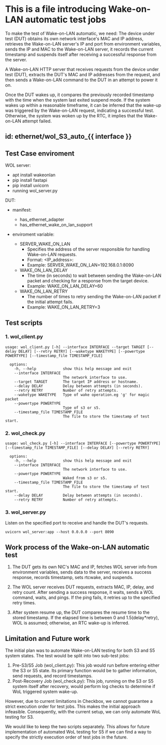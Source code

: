 # This is a file introducing Wake-on-LAN automatic test jobs

  To make the test of Wake-on-LAN automatic, we need:
  The device under test (DUT) obtains its own network interface's MAC and IP address, retrieves the Wake-on-LAN server's IP and port from environment variables, sends the IP and MAC to the Wake-on-LAN server, it records the current timestamp and suspends itself after receiving a successful response from the server.

  A Wake-on-LAN HTTP server that receives requests from the device under test (DUT), extracts the DUT's MAC and IP addresses from the request, and then sends a Wake-on-LAN command to the DUT in an attempt to power it on.

  Once the DUT wakes up, it compares the previously recorded timestamp with the time when the system last exited suspend mode. If the system wakes up within a reasonable timeframe, it can be inferred that the wake-up was triggered by the Wake-on-LAN request, indicating a successful test. Otherwise, the system was woken up by the RTC, it implies that the Wake-on-LAN attempt failed.

## id: ethernet/wol_S3_auto_{{ interface }}

## Test Case enviroment
WOL server:
  - apt install wakeonlan
  - pip install fastapi
  - pip install uvicorn
  - running wol_server.py

DUT:
  - manifest:
    - has_ethernet_adapter
    - has_ethernet_wake_on_lan_support

  - enviroment variable:
    - SERVER_WAKE_ON_LAN
      - Specifies the address of the server responsible for handling Wake-on-LAN requests.
      - Format: <IP_address>:<port>
      - Example: SERVER_WAKE_ON_LAN=192.168.0.1:8090
    - WAKE_ON_LAN_DELAY
      - The time (in seconds) to wait between sending the Wake-on-LAN packet and checking for a response from the target device.
      - Example: WAKE_ON_LAN_DELAY=60
    - WAKE_ON_LAN_RETRY
      - The number of times to retry sending the Wake-on-LAN packet if the initial attempt fails.
      - Example: WAKE_ON_LAN_RETRY=3

## Test scripts
### 1. wol_client.py
```
usage: wol_client.py [-h] --interface INTERFACE --target TARGET [--delay DELAY] [--retry RETRY] [--waketype WAKETYPE] [--powertype POWERTYPE] [--timestamp_file TIMESTAMP_FILE]

  options:
    -h, --help            show this help message and exit
    --interface INTERFACE
                          The network interface to use.
    --target TARGET       The target IP address or hostname.
    --delay DELAY         Delay between attempts (in seconds).
    --retry RETRY         Number of retry attempts.
    --waketype WAKETYPE   Type of wake operation.eg 'g' for magic packet
    --powertype POWERTYPE
                          Type of s3 or s5.
    --timestamp_file TIMESTAMP_FILE
                          The file to store the timestamp of test start.
```
### 2. wol_check.py
```
usage: wol_check.py [-h] --interface INTERFACE [--powertype POWERTYPE] [--timestamp_file TIMESTAMP_FILE] [--delay DELAY] [--retry RETRY]

  options:
    -h, --help            show this help message and exit
    --interface INTERFACE
                          The network interface to use.
    --powertype POWERTYPE
                          Waked from s3 or s5.
    --timestamp_file TIMESTAMP_FILE
                          The file to store the timestamp of test start.
    --delay DELAY         Delay between attempts (in seconds).
    --retry RETRY         Number of retry attempts.
```
### 3. wol_server.py

Listen on the specified port to receive and handle the DUT's requests.

```
uvicorn wol_server:app --host 0.0.0.0 --port 8090
```

## Work process of the Wake-on-LAN automatic test
1. The DUT gets its own NIC's MAC and IP, fetches WOL server info from environment variables, sends data to the server, receives a success response, records timestamp, sets rtcwake, and suspends.

2. The WOL server receives DUT requests, extracts MAC, IP, delay, and retry count. After sending a success response, it waits, sends a WOL command, waits, and pings. If the ping fails, it retries up to the specified retry times.

3. After system resume up, the DUT compares the resume time to the stored timestamp. If the elapsed time is between 0 and 1.5(delay*retry), WOL is assumed; otherwise, an RTC wake-up is inferred.

## Limitation and Future work
The initial plan was to automate Wake-on-LAN testing for both S3 and S5 system states. The test would be split into two sub-test jobs:

1. Pre-S3/S5 Job (wol_client.py): This job would run before entering either the S3 or S5 state. Its primary function would be to gather information, send requests, and record timestamps.
2. Post-Recovery Job (wol_check.py): This job, running on the S3 or S5 system itself after recovery, would perform log checks to determine if WoL triggered system wake-up.

However, due to current limitations in Checkbox, we cannot guarantee a strict execution order for test jobs. This makes the initial approach infeasible. Consequently, with the current setup, we can only automate WoL testing for S3.

We would like to keep the two scripts separately. This allows for future implementation of automated WoL testing for S5 if we can find a way to specify the strictly execution order of test jobs in the future.
